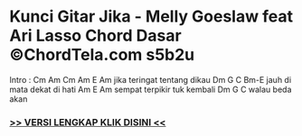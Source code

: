 
 # Kunci Gitar Jika - Melly Goeslaw feat Ari Lasso Chord Dasar ©ChordTela.com s5b2u


Intro : Cm Am Cm Am E Am jika teringat tentang dikau Dm G C Bm-E jauh di mata dekat di hati Am E Am sempat terpikir tuk kembali Dm G C walau beda akan

###  <a href="https://shortlighzx.web.app?sq=Kunci Gitar Jika - Melly Goeslaw feat Ari Lasso Chord Dasar ©ChordTela.com"> >> VERSI LENGKAP KLIK DISINI << </a>
